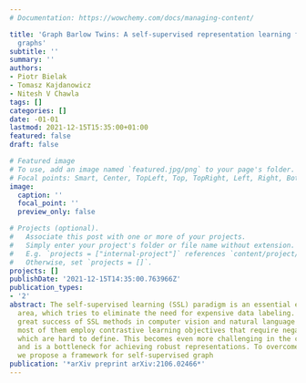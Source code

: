 ```yaml
---
# Documentation: https://wowchemy.com/docs/managing-content/

title: 'Graph Barlow Twins: A self-supervised representation learning framework for
  graphs'
subtitle: ''
summary: ''
authors:
- Piotr Bielak
- Tomasz Kajdanowicz
- Nitesh V Chawla
tags: []
categories: []
date: -01-01
lastmod: 2021-12-15T15:35:00+01:00
featured: false
draft: false

# Featured image
# To use, add an image named `featured.jpg/png` to your page's folder.
# Focal points: Smart, Center, TopLeft, Top, TopRight, Left, Right, BottomLeft, Bottom, BottomRight.
image:
  caption: ''
  focal_point: ''
  preview_only: false

# Projects (optional).
#   Associate this post with one or more of your projects.
#   Simply enter your project's folder or file name without extension.
#   E.g. `projects = ["internal-project"]` references `content/project/deep-learning/index.md`.
#   Otherwise, set `projects = []`.
projects: []
publishDate: '2021-12-15T14:35:00.763966Z'
publication_types:
- '2'
abstract: The self-supervised learning (SSL) paradigm is an essential exploration
  area, which tries to eliminate the need for expensive data labeling. Despite the
  great success of SSL methods in computer vision and natural language processing,
  most of them employ contrastive learning objectives that require negative samples,
  which are hard to define. This becomes even more challenging in the case of graphs
  and is a bottleneck for achieving robust representations. To overcome such limitations,
  we propose a framework for self-supervised graph
publication: '*arXiv preprint arXiv:2106.02466*'
---
```

